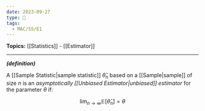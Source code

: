 ```yaml
---
date: 2023-09-27
type: 🧠
tags:
  - MAC/S5/E1
---
```


**Topics:** [[Statistics]] - [[Estimator]]

---

_**(definition)**_

A [[Sample Statistic|sample statistic]] $\hat{\theta}_{n}$ based on a [[Sample|sample]] of size $n$ is an _asymptotically [[Unbiased Estimator|unbiased]] estimator_ for the parameter $\theta$ if:

$$
\lim_{ n \to \infty } \mathbb{E}[ \hat{\theta}_{n} ]  = \theta
$$
